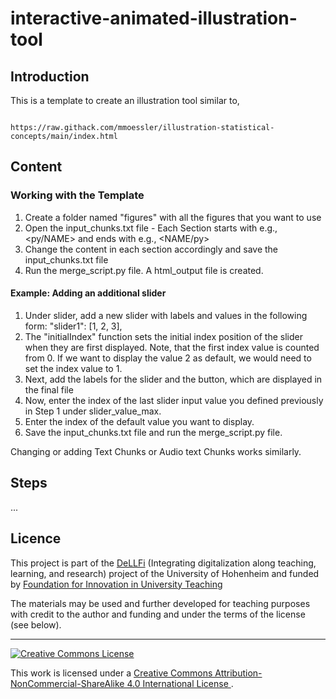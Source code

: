 # interactive-animated-illustration-tool

## Introduction

This is a template to create an illustration tool similar to,

```

https://raw.githack.com/mmoessler/illustration-statistical-concepts/main/index.html

```

## Content

### Working with the Template

1. Create a folder named "figures" with all the figures that you want to use
2. Open the input_chunks.txt file - Each Section starts with e.g., <py/NAME> and ends with e.g., <NAME/py>
3. Change the content in each section accordingly and save the input_chunks.txt file
4. Run the merge_script.py file. A html_output file is created.

#### Example: Adding an additional slider 

1. Under slider, add a new slider with labels and values in the following form: "slider1": [1, 2, 3],
2. The "initialIndex" function sets the initial index position of the slider when they are first displayed. Note, that the first index value is counted from 0. If we want to display the value 2 as default, we would need to set the index value to 1.
3. Next, add the labels for the slider and the button, which are displayed in the final file
4. Now, enter the index of the last slider input value you defined previously in Step 1 under slider_value_max. 
5. Enter the index of the default value you want to display. 
6. Save the input_chunks.txt file and run the merge_script.py file.

Changing or adding Text Chunks or Audio text Chunks works similarly.

## Steps

...



## Licence

This project is part of the [DeLLFi](https://www.uni-hohenheim.de/en/project-dellfi) (Integrating digitalization along teaching, learning, and research) project of the University of Hohenheim and funded by [Foundation for Innovation in University Teaching](https://stiftung-hochschullehre.de/)

The materials may be used and further developed for teaching purposes with credit to the author and funding and under the terms of the license (see below).

<hr>

<a rel="license" href="http://creativecommons.org/licenses/by-nc-sa/4.0/">
<img alt="Creative Commons License" style="border-width:0" src="https://i.creativecommons.org/l/by-nc-sa/4.0/88x31.png" />
</a>

<br />

This work is licensed under a
<a rel="license" href="http://creativecommons.org/licenses/by-nc-sa/4.0/">Creative Commons Attribution-NonCommercial-ShareAlike 4.0 International License
</a>.